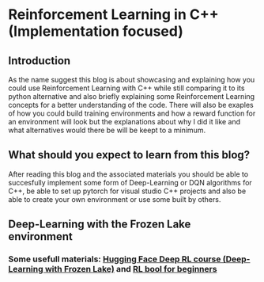 # Reinforcement Learning in C++ (Implementation focused)

## Introduction

As the name suggest this blog is about showcasing and explaining how you could use Reinforcement Learning with C++ while still comparing it to its python alternative and also briefly explaining some Reinforcement Learning concepts for a better understanding of the code. There will also be exaples of how you could build training environments and how a reward function for an environment will look but the explanations about why I did it like and what alternatives would there be will be keept to a minimum.

## What should you expect to learn from this blog?

After reading this blog and the associated materials you should be able to succesfully implement some form of Deep-Learning or DQN algorithms for C++, be able to set up pytorch for visual studio C++ projects and also be able to create your own environment or use some built by others.

## Deep-Learning with the Frozen Lake environment

### Some usefull materials: [Hugging Face Deep RL course (Deep-Learning with Frozen Lake)](https://link-url-here.org) and [RL bool for beginners](http://incompleteideas.net/book/RLbook2020.pdf)
